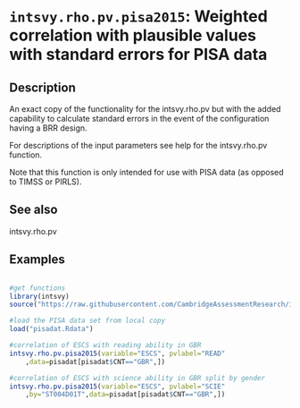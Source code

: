# `intsvy.rho.pv.pisa2015`: Weighted correlation with plausible values with standard errors for PISA data

## Description

An exact copy of the functionality for the intsvy.rho.pv but with the added capability to calculate standard errors
in the event of the configuration having a BRR design.

For descriptions of the input parameters see help for the intsvy.rho.pv function.

Note that this function is only intended for use with PISA data (as opposed to TIMSS or PIRLS).

## See also

intsvy.rho.pv

## Examples

```r 

#get functions
library(intsvy)
source("https://raw.githubusercontent.com/CambridgeAssessmentResearch/intsvyExtras/master/functions/intsvy.rho.pv.pisa2015.R")

#load the PISA data set from local copy
load("pisadat.Rdata")

#correlation of ESCS with reading ability in GBR
intsvy.rho.pv.pisa2015(variable="ESCS", pvlabel="READ"
	,data=pisadat[pisadat$CNT=="GBR",])

#correlation of ESCS with science ability in GBR split by gender
intsvy.rho.pv.pisa2015(variable="ESCS", pvlabel="SCIE"
	,by="ST004D01T",data=pisadat[pisadat$CNT=="GBR",])

``` 
